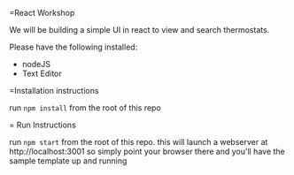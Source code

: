 =React Workshop

We will be building a simple UI in react to view and search thermostats.

Please have the following installed:

* nodeJS
* Text Editor

=Installation instructions

run `npm install` from the root of this repo

= Run Instructions

run `npm start` from the root of this repo. this will launch a webserver at http://localhost:3001 so simply point your browser there and you'll have the sample template up and running
